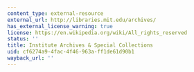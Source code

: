 ```yaml
---
content_type: external-resource
external_url: http://libraries.mit.edu/archives/
has_external_license_warning: true
license: https://en.wikipedia.org/wiki/All_rights_reserved
status: ''
title: Institute Archives & Special Collections
uid: cf6274a9-4fac-4f46-963a-ff1de61d90b1
wayback_url: ''
---
```

